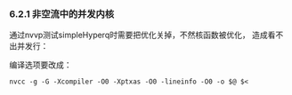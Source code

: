 ### 6.2.1 非空流中的并发内核

通过nvvp测试simpleHyperq时需要把优化关掉，不然核函数被优化，
造成看不出并发行：

编译选项要改成：

```
nvcc -g -G -Xcompiler -O0 -Xptxas -O0 -lineinfo -O0 -o $@ $<
```
